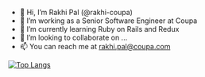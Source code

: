 - 👋 Hi, I’m Rakhi Pal (@rakhi-coupa)
- 👀 I’m working as a Senior Software Engineer at Coupa
- 🌱 I’m currently learning Ruby on Rails and Redux
- 💞️ I’m looking to collaborate on ...
- 📫 You can reach me at rakhi.pal@coupa.com


[![Top Langs](https://github-readme-stats.vercel.app/api/top-langs/?username=rakhi-coupa)](https://github.com/rakhi-coupa/github-readme-stats)
<!---
rakhi-coupa/rakhi-coupa is a ✨ special ✨ repository because its `README.md` (this file) appears on your GitHub profile.
You can click the Preview link to take a look at your changes.
--->
